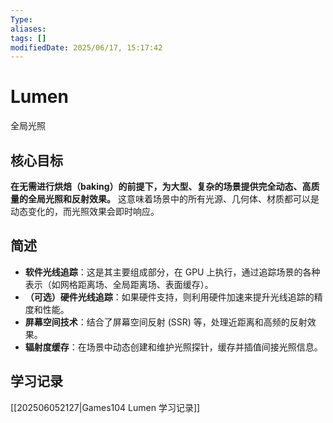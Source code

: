 ```yaml
---
Type: 
aliases: 
tags: []
modifiedDate: 2025/06/17, 15:17:42
---
```


# Lumen

全局光照

## 核心目标

**在无需进行烘焙（baking）的前提下，为大型、复杂的场景提供完全动态、高质量的全局光照和反射效果。** 这意味着场景中的所有光源、几何体、材质都可以是动态变化的，而光照效果会即时响应。

## 简述

- **软件光线追踪**：这是其主要组成部分，在 GPU 上执行，通过追踪场景的各种表示（如网格距离场、全局距离场、表面缓存）。
- **（可选）硬件光线追踪**：如果硬件支持，则利用硬件加速来提升光线追踪的精度和性能。
- **屏幕空间技术**：结合了屏幕空间反射 (SSR) 等，处理近距离和高频的反射效果。
- **辐射度缓存**：在场景中动态创建和维护光照探针，缓存并插值间接光照信息。

## 学习记录

[[202506052127|Games104 Lumen 学习记录]]
